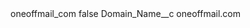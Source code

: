 <?xml version="1.0" encoding="UTF-8"?>
<CustomMetadata xmlns="http://soap.sforce.com/2006/04/metadata" xmlns:xsi="http://www.w3.org/2001/XMLSchema-instance" xmlns:xsd="http://www.w3.org/2001/XMLSchema">
    <label>oneoffmail_com</label>
    <protected>false</protected>
    <values>
        <field>Domain_Name__c</field>
        <value xsi:type="xsd:string">oneoffmail.com</value>
    </values>
</CustomMetadata>
